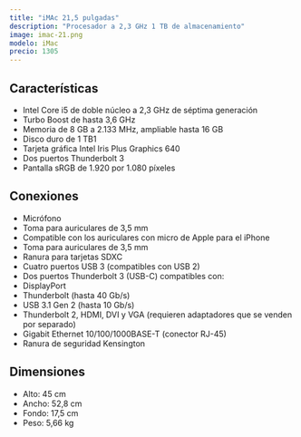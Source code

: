 ```yaml
---
title: "iMAc 21,5 pulgadas"
description: "Procesador a 2,3 GHz 1 TB de almacenamiento"
image: imac-21.png
modelo: iMac
precio: 1305
---
```


## Características

  - Intel Core i5 de doble núcleo a 2,3 GHz de séptima generación
  - Turbo Boost de hasta 3,6 GHz
  - Memoria de 8 GB a 2.133 MHz, ampliable hasta 16 GB
  - Disco duro de 1 TB1
  - Tarjeta gráfica Intel Iris Plus Graphics 640
  - Dos puertos Thunderbolt 3
  - Pantalla sRGB de 1.920 por 1.080 píxeles

## Conexiones

  - Micrófono
  - Toma para auriculares de 3,5 mm
  - Compatible con los auriculares con micro de Apple para el iPhone
  - Toma para auriculares de 3,5 mm
  - Ranura para tarjetas SDXC
  - Cuatro puertos USB 3 (compatibles con USB 2)
  - Dos puertos Thunderbolt 3 (USB-C) compatibles con:
  - DisplayPort
  - Thunderbolt (hasta 40 Gb/s)
  - USB 3.1 Gen 2 (hasta 10 Gb/s)
  - Thunderbolt 2, HDMI, DVI y VGA (requieren adaptadores que se venden por separado)
  - Gigabit Ethernet 10/100/1000BASE-T (conector RJ-45)
  - Ranura de seguridad Kensington

## Dimensiones

  - Alto: 45 cm
  - Ancho: 52,8 cm
  - Fondo: 17,5 cm
  - Peso: 5,66 kg
